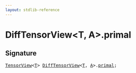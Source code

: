 ```yaml
---
layout: stdlib-reference
---
```


# DiffTensorView<T, A>.primal

## Signature
<pre>
<a href="../types/tensorview-06/index.html" class="code_type">TensorView</a>&lt;<a href="../types/difftensorview-04a/index.html#typeparam-T" class="code_type">T</a>&gt; <a href="../types/difftensorview-04a/index.html" class="code_type">DiffTensorView</a>&lt;<a href="../types/difftensorview-04a/index.html#typeparam-T" class="code_type">T</a>, <a href="../types/difftensorview-04a/index.html#typeparam-A" class="code_type">A</a>&gt;.<a href="primal.html" class="code_var">primal</a>;
</pre>


